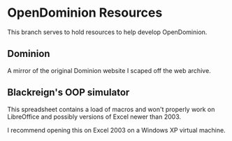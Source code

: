 # OpenDominion Resources

This branch serves to hold resources to help develop OpenDominion.

## Dominion

A mirror of the original Dominion website I scaped off the web archive.

## Blackreign's OOP simulator

This spreadsheet contains a load of macros and won't properly work on LibreOffice and possibly versions of Excel newer than 2003.

I recommend opening this on Excel 2003 on a Windows XP virtual machine.
